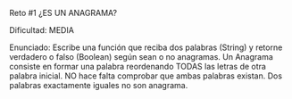 Reto #1
¿ES UN ANAGRAMA?

Dificultad: MEDIA

Enunciado: Escribe una función que reciba dos palabras (String) y retorne verdadero o falso (Boolean) según sean o no anagramas.
Un Anagrama consiste en formar una palabra reordenando TODAS las letras de otra palabra inicial.
NO hace falta comprobar que ambas palabras existan.
Dos palabras exactamente iguales no son anagrama.